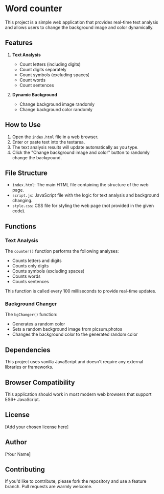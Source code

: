 # Word counter

This project is a simple web application that provides real-time text analysis and allows users to change the background image and color dynamically.

## Features

1. **Text Analysis**
   - Count letters (including digits)
   - Count digits separately
   - Count symbols (excluding spaces)
   - Count words
   - Count sentences

2. **Dynamic Background**
   - Change background image randomly
   - Change background color randomly

## How to Use

1. Open the `index.html` file in a web browser.
2. Enter or paste text into the textarea.
3. The text analysis results will update automatically as you type.
4. Click the "Change background image and color" button to randomly change the background.

## File Structure

- `index.html`: The main HTML file containing the structure of the web page.
- `script.js`: JavaScript file with the logic for text analysis and background changing.
- `style.css`: CSS file for styling the web page (not provided in the given code).

## Functions

### Text Analysis

The `counter()` function performs the following analyses:

- Counts letters and digits
- Counts only digits
- Counts symbols (excluding spaces)
- Counts words
- Counts sentences

This function is called every 100 milliseconds to provide real-time updates.

### Background Changer

The `bgChanger()` function:

- Generates a random color
- Sets a random background image from picsum.photos
- Changes the background color to the generated random color

## Dependencies

This project uses vanilla JavaScript and doesn't require any external libraries or frameworks.

## Browser Compatibility

This application should work in most modern web browsers that support ES6+ JavaScript.

## License

[Add your chosen license here]

## Author

[Your Name]

## Contributing

If you'd like to contribute, please fork the repository and use a feature branch. Pull requests are warmly welcome.
